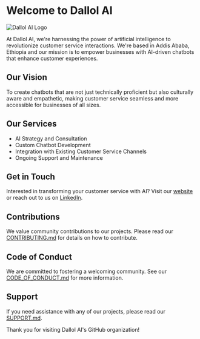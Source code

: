 # Welcome to Dallol AI

![Dallol AI Logo](images/logo.png)

At Dallol AI, we're harnessing the power of artificial intelligence to revolutionize customer service interactions. We're based in Addis Ababa, Ethiopia and our mission is to empower businesses with AI-driven chatbots that enhance customer experiences.

## Our Vision
To create chatbots that are not just technically proficient but also culturally aware and empathetic, making customer service seamless and more accessible for businesses of all sizes.

## Our Services
- AI Strategy and Consultation
- Custom Chatbot Development
- Integration with Existing Customer Service Channels
- Ongoing Support and Maintenance

## Get in Touch
Interested in transforming your customer service with AI? Visit our [website](https://dallolai.com) or reach out to us on [LinkedIn](https://www.linkedin.com/company/dallolai).

## Contributions
We value community contributions to our projects. Please read our [CONTRIBUTING.md](CONTRIBUTING.md) for details on how to contribute.

## Code of Conduct
We are committed to fostering a welcoming community. See our [CODE_OF_CONDUCT.md](CODE_OF_CONDUCT.md) for more information.

## Support
If you need assistance with any of our projects, please read our [SUPPORT.md](SUPPORT.md).

Thank you for visiting Dallol AI's GitHub organization!
